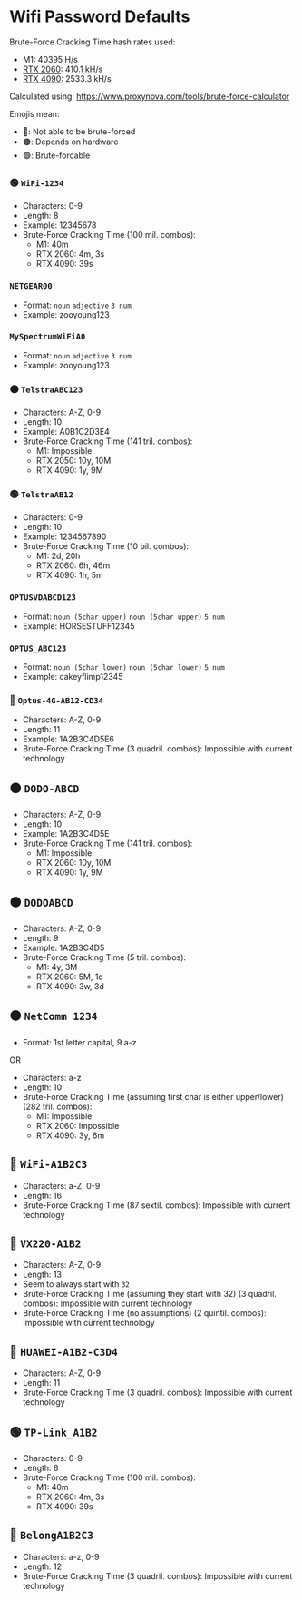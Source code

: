 # Wifi Password Defaults

Brute-Force Cracking Time hash rates used:
- M1: 40395 H/s
- [RTX 2060](https://gist.github.com/kennwhite/ad94dbb3a038d55d83286414598e1d93): 410.1 kH/s
- [RTX 4090](https://gist.github.com/Chick3nman/32e662a5bb63bc4f51b847bb422222fd): 2533.3 kH/s

Calculated using: https://www.proxynova.com/tools/brute-force-calculator

Emojis mean:
- 🔴: Not able to be brute-forced
- 🟠: Depends on hardware
- 🟢: Brute-forcable

### 🟢 `WiFi-1234`
- Characters: 0-9
- Length: 8
- Example: 12345678
- Brute-Force Cracking Time (100 mil. combos):
    - M1: 40m 
    - RTX 2060: 4m, 3s
    - RTX 4090: 39s

### `NETGEAR00`
- Format: `noun` `adjective` `3 num`
- Example: zooyoung123

### `MySpectrumWiFiA0`
- Format: `noun` `adjective` `3 num`
- Example: zooyoung123

### 🟠 `TelstraABC123`
- Characters: A-Z, 0-9
- Length: 10
- Example: A0B1C2D3E4
- Brute-Force Cracking Time (141 tril. combos):
    - M1: Impossible
    - RTX 2050: 10y, 10M
    - RTX 4090: 1y, 9M

### 🟢 `TelstraAB12`
- Characters: 0-9
- Length: 10
- Example: 1234567890
- Brute-Force Cracking Time (10 bil. combos):
    - M1: 2d, 20h
    - RTX 2060: 6h, 46m
    - RTX 4090: 1h, 5m

### `OPTUSVDABCD123`
- Format: `noun (5char upper)` `noun (5char upper)` `5 num`
- Example: HORSESTUFF12345

### `OPTUS_ABC123`
- Format: `noun (5char lower)` `noun (5char lower)` `5 num`
- Example: cakeyflimp12345

### 🔴 `Optus-4G-AB12-CD34`
- Characters: A-Z, 0-9
- Length: 11
- Example: 1A2B3C4D5E6
- Brute-Force Cracking Time (3 quadril. combos): Impossible with current technology

## 🟠 `DODO-ABCD`
- Characters: A-Z, 0-9
- Length: 10
- Example: 1A2B3C4D5E
- Brute-Force Cracking Time (141 tril. combos):
    - M1: Impossible
    - RTX 2060: 10y, 10M
    - RTX 4090: 1y, 9M

## 🟠 `DODOABCD`
- Characters: A-Z, 0-9
- Length: 9
- Example: 1A2B3C4D5
- Brute-Force Cracking Time (5 tril. combos):
    - M1: 4y, 3M
    - RTX 2060: 5M, 1d
    - RTX 4090: 3w, 3d

## 🟠 `NetComm 1234`
- Format: 1st letter capital, 9 a-z

OR

- Characters: a-z
- Length: 10
- Brute-Force Cracking Time (assuming first char is either upper/lower) (282 tril. combos):
    - M1: Impossible
    - RTX 2060: Impossible
    - RTX 4090: 3y, 6m

## 🔴 `WiFi-A1B2C3`
- Characters: a-Z, 0-9
- Length: 16
- Brute-Force Cracking Time (87 sextil. combos): Impossible with current technology

## 🔴 `VX220-A1B2`
- Characters: A-Z, 0-9
- Length: 13
- Seem to always start with `32`
- Brute-Force Cracking Time (assuming they start with 32) (3 quadril. combos): Impossible with current technology
- Brute-Force Cracking Time (no assumptions) (2 quintil. combos): Impossible with current technology

## 🔴 `HUAWEI-A1B2-C3D4`
- Characters: A-Z, 0-9
- Length: 11
- Brute-Force Cracking Time (3 quadril. combos): Impossible with current technology

## 🟢 `TP-Link_A1B2`
- Characters: 0-9
- Length: 8
- Brute-Force Cracking Time (100 mil. combos):
    - M1: 40m 
    - RTX 2060: 4m, 3s
    - RTX 4090: 39s

## 🔴 `BelongA1B2C3`
- Characters: a-z, 0-9
- Length: 12
- Brute-Force Cracking Time (3 quadril. combos): Impossible with current technology
